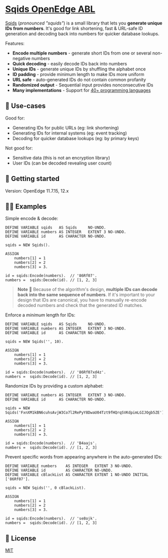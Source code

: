 # [Sqids OpenEdge ABL](https://sqids.org)

[Sqids](https://sqids.org) (*pronounced "squids"*) is a small library that lets you **generate unique IDs from numbers**. It's good for link shortening, fast & URL-safe ID generation and decoding back into numbers for quicker database lookups.

Features:

- **Encode multiple numbers** - generate short IDs from one or several non-negative numbers
- **Quick decoding** - easily decode IDs back into numbers
- **Unique IDs** - generate unique IDs by shuffling the alphabet once
- **ID padding** - provide minimum length to make IDs more uniform
- **URL safe** - auto-generated IDs do not contain common profanity
- **Randomized output** - Sequential input provides nonconsecutive IDs
- **Many implementations** - Support for [40+ programming languages](https://sqids.org/)

## 🧰 Use-cases

Good for:

- Generating IDs for public URLs (eg: link shortening)
- Generating IDs for internal systems (eg: event tracking)
- Decoding for quicker database lookups (eg: by primary keys)

Not good for:

- Sensitive data (this is not an encryption library)
- User IDs (can be decoded revealing user count)

## 🚀 Getting started

Version: OpenEdge 11.7.15, 12.x


## 👩‍💻 Examples

Simple encode & decode:

```abl
DEFINE VARIABLE sqids   AS Sqids     NO-UNDO.
DEFINE VARIABLE numbers AS INTEGER   EXTENT 3 NO-UNDO.
DEFINE VARIABLE id      AS CHARACTER NO-UNDO.

sqids = NEW Sqids(). 

ASSIGN 
    numbers[1] = 1
    numbers[2] = 2
    numbers[3] = 3.
    
id = sqids:Encode(numbers).  // '86Rf07'.
numbers =  sqids:Decode(id). // [1, 2, 3]

```

> **Note**
> 🚧 Because of the algorithm's design, **multiple IDs can decode back into the same sequence of numbers**. If it's important to your design that IDs are canonical, you have to manually re-encode decoded numbers and check that the generated ID matches.

Enforce a *minimum* length for IDs:

```abl
DEFINE VARIABLE sqids   AS Sqids     NO-UNDO.
DEFINE VARIABLE numbers AS INTEGER   EXTENT 3 NO-UNDO.
DEFINE VARIABLE id      AS CHARACTER NO-UNDO.

sqids = NEW Sqids('', 10). 

ASSIGN 
    numbers[1] = 1
    numbers[2] = 2
    numbers[3] = 3.
    
id = sqids:Encode(numbers).  // '86Rf07xd4z'.
numbers =  sqids:Decode(id). // [1, 2, 3]

```

Randomize IDs by providing a custom alphabet:

```abl
DEFINE VARIABLE numbers AS INTEGER   EXTENT 3 NO-UNDO.
DEFINE VARIABLE id      AS CHARACTER NO-UNDO.

sqids = NEW Sqids('FxnXM1kBN6cuhsAvjW3Co7l2RePyY8DwaU04Tzt9fHQrqSVKdpimLGIJOgb5ZE'). 

ASSIGN 
    numbers[1] = 1
    numbers[2] = 2
    numbers[3] = 3.
    
id = sqids:Encode(numbers).  // 'B4aajs'.
numbers =  sqids:Decode(id). // [1, 2, 3]
```

Prevent specific words from appearing anywhere in the auto-generated IDs:

```abl
DEFINE VARIABLE numbers    AS INTEGER   EXTENT 3 NO-UNDO.
DEFINE VARIABLE id         AS CHARACTER NO-UNDO.
DEFINE VARIABLE cBlackList AS CHARACTER EXTENT 1 NO-UNDO INITIAL ['86Rf07'].

sqids = NEW Sqids('', 0 cBlackList). 

ASSIGN 
    numbers[1] = 1
    numbers[2] = 2
    numbers[3] = 3.
    
id = sqids:Encode(numbers).  // 'se8ojk'.
numbers =  sqids:Decode(id). // [1, 2, 3]
```

## 📝 License

[MIT](LICENSE)